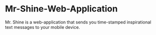 # Mr-Shine-Web-Application
Mr. Shine is a web-application that sends you time-stamped inspirational text messages to your mobile device.
